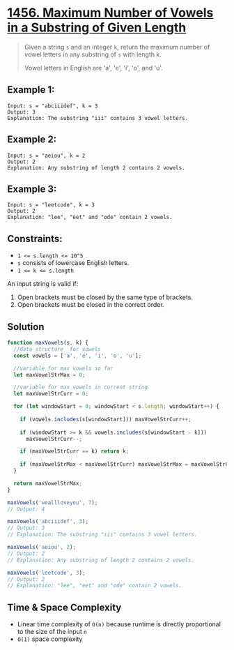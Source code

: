 # [1456. Maximum Number of Vowels in a Substring of Given Length](https://leetcode.com/problems/maximum-number-of-vowels-in-a-substring-of-given-length)

> Given a string `s` and an integer `k`, return the maximum number of vowel letters in any substring of `s` with length k.
> 
> Vowel letters in English are 'a', 'e', 'i', 'o', and 'u'.


## Example 1:
````
Input: s = "abciiidef", k = 3
Output: 3
Explanation: The substring "iii" contains 3 vowel letters.
````
## Example 2:
````
Input: s = "aeiou", k = 2
Output: 2
Explanation: Any substring of length 2 contains 2 vowels.
````
## Example 3:
````
Input: s = "leetcode", k = 3
Output: 2
Explanation: "lee", "eet" and "ode" contain 2 vowels.
```` 
## Constraints:
- `1 <= s.length <= 10^5`
- `s` consists of lowercase English letters.
- `1 <= k <= s.length`
  
An input string is valid if:
1. Open brackets must be closed by the same type of brackets.
2. Open brackets must be closed in the correct order.

## Solution 
````js
function maxVowels(s, k) {
  //data structure  for vowels
  const vowels = ['a', 'e', 'i', 'o', 'u'];

  //variable for max vowels so far
  let maxVowelStrMax = 0;

  //variable for max vowels in current string
  let maxVowelStrCurr = 0;

  for (let windowStart = 0; windowStart < s.length; windowStart++) {
    
    if (vowels.includes(s[windowStart])) maxVowelStrCurr++;
   
    if (windowStart >= k && vowels.includes(s[windowStart - k]))
      maxVowelStrCurr--;

    if (maxVowelStrCurr == k) return k;
    
    if (maxVowelStrMax < maxVowelStrCurr) maxVowelStrMax = maxVowelStrCurr;
  }

  return maxVowelStrMax;
}

maxVowels('weallloveyou', 7);
// Output: 4

maxVowels('abciiidef', 3);
// Output: 3
// Explanation: The substring "iii" contains 3 vowel letters.

maxVowels('aeiou', 2);
// Output: 2
// Explanation: Any substring of length 2 contains 2 vowels.

maxVowels('leetcode', 3);
// Output: 2
// Explanation: "lee", "eet" and "ode" contain 2 vowels.

````

## Time & Space Complexity
- Linear time complexity of `O(n)` because runtime is directly proportional to the size of the input `n`
- `O(1)` space complexity
###### 
